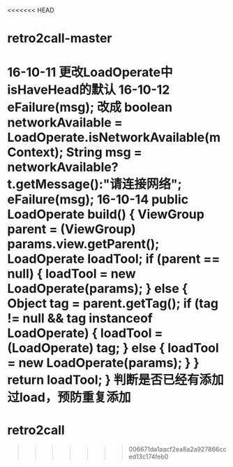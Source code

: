 <<<<<<< HEAD
# retro2call-master

16-10-11
更改LoadOperate中isHaveHead的默认
16-10-12
        eFailure(msg);
        改成
        boolean networkAvailable = LoadOperate.isNetworkAvailable(mContext);
        String msg = networkAvailable?t.getMessage():"请连接网络";
        eFailure(msg);
16-10-14
        public LoadOperate build() {
            ViewGroup parent = (ViewGroup) params.view.getParent();
            LoadOperate loadTool;
            if (parent == null) {
                loadTool = new LoadOperate(params);
            } else {
                Object tag = parent.getTag();
                if (tag != null && tag instanceof LoadOperate) {
                    loadTool = (LoadOperate) tag;
                } else {
                    loadTool = new LoadOperate(params);
                }
            }
            return loadTool;
        }
        判断是否已经有添加过load，预防重复添加
=======
# retro2call
>>>>>>> 006671da1aacf2ea8a2a927866cced13c174feb0
